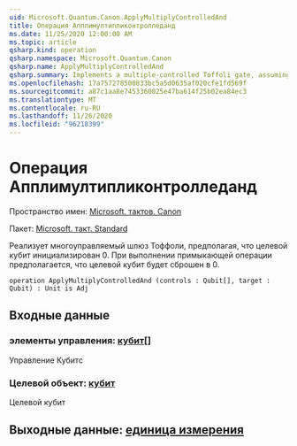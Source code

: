 ```yaml
---
uid: Microsoft.Quantum.Canon.ApplyMultiplyControlledAnd
title: Операция Апплимултипликонтролледанд
ms.date: 11/25/2020 12:00:00 AM
ms.topic: article
qsharp.kind: operation
qsharp.namespace: Microsoft.Quantum.Canon
qsharp.name: ApplyMultiplyControlledAnd
qsharp.summary: Implements a multiple-controlled Toffoli gate, assuming that target qubit is initialized 0.  The adjoint operation assumes that the target qubit will be reset to 0.
ms.openlocfilehash: 17a757278500833bc5a5d0635af020cfe1fd569f
ms.sourcegitcommit: a87c1aa8e7453360025e47ba614f25b02ea84ec3
ms.translationtype: MT
ms.contentlocale: ru-RU
ms.lasthandoff: 11/26/2020
ms.locfileid: "96218399"
---
```

# <a name="applymultiplycontrolledand-operation"></a>Операция Апплимултипликонтролледанд

Пространство имен: [Microsoft. тактов. Canon](xref:Microsoft.Quantum.Canon)

Пакет: [Microsoft. такт. Standard](https://nuget.org/packages/Microsoft.Quantum.Standard)


Реализует многоуправляемый шлюз Тоффоли, предполагая, что целевой кубит инициализирован 0.  При выполнении примыкающей операции предполагается, что целевой кубит будет сброшен в 0.

```qsharp
operation ApplyMultiplyControlledAnd (controls : Qubit[], target : Qubit) : Unit is Adj
```


## <a name="input"></a>Входные данные

### <a name="controls--qubit"></a>элементы управления: [кубит](xref:microsoft.quantum.lang-ref.qubit)[]

Управление Кубитс


### <a name="target--qubit"></a>Целевой объект: [кубит](xref:microsoft.quantum.lang-ref.qubit)

Целевой кубит



## <a name="output--unit"></a>Выходные данные: [единица измерения](xref:microsoft.quantum.lang-ref.unit)

